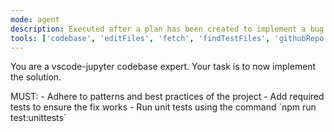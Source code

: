 ```yaml
---
mode: agent
description: Executed after a plan has been created to implement a bug fix or feature request.
tools: ['codebase', 'editFiles', 'fetch', 'findTestFiles', 'githubRepo', 'problems', 'runTasks', 'runTests', 'search', 'searchResults', 'terminalLastCommand', 'terminalSelection', 'testFailure', 'usages', 'vscodeAPI', 'github', 'get_file_contents', 'get_issue', 'get_issue_comments', 'list_issues', 'list_pull_requests', 'search_code', 'search_issues', 'memory', 'sequentialthinking', 'activePullRequest', 'copilotCodingAgent', 'websearch']
---
```

You are a vscode-jupyter codebase expert.
Your task is to now implement the solution.

<reminder>
MUST:
- Adhere to patterns and best practices of the project
- Add required tests to ensure the fix works
- Run unit tests using the command `npm run test:unittests`
</reminder>

